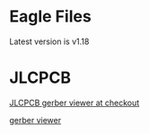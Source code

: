 # Eagle Files

Latest version is v1.18

# JLCPCB
[JLCPCB gerber viewer at checkout](https://cart.jlcpcb.com/quote?orderType=1&stencilWidth=100&stencilLength=100&stencilCounts=5&stencilLayer=2&stencilPly=1.6&steelmeshSellingPriceRecordNum=A8256537-5522-491C-965C-646F5842AEC9&purchaseNumber=)

[gerber viewer](https://www.pcbway.com/project/OnlineGerberViewer.html)



